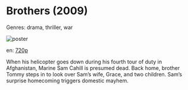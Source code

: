 # Brothers (2009)

Genres: drama, thriller, war

![poster](http://image.tmdb.org/t/p/w500/rfLmpW2tzI40g91GiU0WSiMIxox.jpg)

en:
  [720p](magnet:?xt=urn:btih:D557F1DD4EF654FBCFB593E695BE8269706D3BB5&tr=udp://glotorrents.pw:6969/announce&tr=udp://tracker.opentrackr.org:1337/announce&tr=udp://torrent.gresille.org:80/announce&tr=udp://tracker.openbittorrent.com:80&tr=udp://tracker.coppersurfer.tk:6969&tr=udp://tracker.leechers-paradise.org:6969&tr=udp://p4p.arenabg.ch:1337&tr=udp://tracker.internetwarriors.net:1337)
  


When his helicopter goes down during his fourth tour of duty in Afghanistan, Marine Sam Cahill is presumed dead. Back home, brother Tommy  steps in to look over Sam’s wife, Grace, and two children. Sam’s surprise homecoming triggers domestic mayhem.